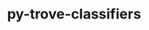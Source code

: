 ---
title: "py-trove-classifiers"
layout: cache
categories: [package, develop-2023-05-21]
meta: {"versions": ["2023.3.9"], "compilers": ["gcc@=11.1.0", "gcc@=11.3.0", "gcc@=7.3.1", "gcc@=7.5.0"], "oss": ["amzn2", "ubuntu18.04", "ubuntu20.04", "ubuntu22.04"], "platforms": ["linux"], "targets": ["aarch64", "neoverse_n1", "ppc64le", "x86_64_v3"], "stacks": ["aws-isc", "aws-isc-aarch64", "data-vis-sdk", "e4s", "e4s-power", "ml-linux-x86_64-cpu", "ml-linux-x86_64-cuda", "ml-linux-x86_64-rocm", "radiuss", "root"], "num_specs": 17, "num_specs_by_stack": {"aws-isc-aarch64": 2, "root": 17, "aws-isc": 1, "radiuss": 2, "e4s-power": 3, "e4s": 4, "data-vis-sdk": 4, "ml-linux-x86_64-rocm": 1, "ml-linux-x86_64-cuda": 1, "ml-linux-x86_64-cpu": 1}}
spec_details: [{"hash": "ethzyvksbvz4qq52qnfovt2y6cvrvmnr", "compiler": "gcc@=7.3.1", "versions": ["2023.3.9"], "os": "amzn2", "platform": "linux", "target": "aarch64", "variants": ["build_system=python_pip"], "stacks": ["aws-isc-aarch64", "root"], "size": "-", "tarball": "https://binaries.spack.io/develop-2023-05-21/build_cache/linux-amzn2-aarch64/gcc-7.3.1/py-trove-classifiers-2023.3.9/linux-amzn2-aarch64-gcc-7.3.1-py-trove-classifiers-2023.3.9-ethzyvksbvz4qq52qnfovt2y6cvrvmnr.spack"}, {"hash": "onkbags6eew3s5dnpyqwf242ixbjqwgs", "compiler": "gcc@=7.3.1", "versions": ["2023.3.9"], "os": "amzn2", "platform": "linux", "target": "neoverse_n1", "variants": ["build_system=python_pip"], "stacks": ["aws-isc-aarch64", "root"], "size": "-", "tarball": "https://binaries.spack.io/develop-2023-05-21/build_cache/linux-amzn2-neoverse_n1/gcc-7.3.1/py-trove-classifiers-2023.3.9/linux-amzn2-neoverse_n1-gcc-7.3.1-py-trove-classifiers-2023.3.9-onkbags6eew3s5dnpyqwf242ixbjqwgs.spack"}, {"hash": "nxbsbwyjqv7pl6qmatjswyzayvlvlgom", "compiler": "gcc@=7.3.1", "versions": ["2023.3.9"], "os": "amzn2", "platform": "linux", "target": "x86_64_v3", "variants": ["build_system=python_pip"], "stacks": ["root", "aws-isc"], "size": "-", "tarball": "https://binaries.spack.io/develop-2023-05-21/build_cache/linux-amzn2-x86_64_v3/gcc-7.3.1/py-trove-classifiers-2023.3.9/linux-amzn2-x86_64_v3-gcc-7.3.1-py-trove-classifiers-2023.3.9-nxbsbwyjqv7pl6qmatjswyzayvlvlgom.spack"}, {"hash": "7rd6bcazo7o53rxlafyxeolm4isdyctc", "compiler": "gcc@=7.5.0", "versions": ["2023.3.9"], "os": "ubuntu18.04", "platform": "linux", "target": "x86_64_v3", "variants": ["build_system=python_pip"], "stacks": ["root", "radiuss"], "size": "-", "tarball": "https://binaries.spack.io/develop-2023-05-21/build_cache/linux-ubuntu18.04-x86_64_v3/gcc-7.5.0/py-trove-classifiers-2023.3.9/linux-ubuntu18.04-x86_64_v3-gcc-7.5.0-py-trove-classifiers-2023.3.9-7rd6bcazo7o53rxlafyxeolm4isdyctc.spack"}, {"hash": "64bdksyg7n4jgvmi2pm4p2kl3eamayks", "compiler": "gcc@=7.5.0", "versions": ["2023.3.9"], "os": "ubuntu18.04", "platform": "linux", "target": "x86_64_v3", "variants": ["build_system=python_pip"], "stacks": ["root", "radiuss"], "size": "-", "tarball": "https://binaries.spack.io/develop-2023-05-21/build_cache/linux-ubuntu18.04-x86_64_v3/gcc-7.5.0/py-trove-classifiers-2023.3.9/linux-ubuntu18.04-x86_64_v3-gcc-7.5.0-py-trove-classifiers-2023.3.9-64bdksyg7n4jgvmi2pm4p2kl3eamayks.spack"}, {"hash": "3mmpogp5qhwvyygxheb2vlrwl4wwb4qm", "compiler": "gcc@=11.1.0", "versions": ["2023.3.9"], "os": "ubuntu20.04", "platform": "linux", "target": "ppc64le", "variants": ["build_system=python_pip"], "stacks": ["root", "e4s-power"], "size": "-", "tarball": "https://binaries.spack.io/develop-2023-05-21/build_cache/linux-ubuntu20.04-ppc64le/gcc-11.1.0/py-trove-classifiers-2023.3.9/linux-ubuntu20.04-ppc64le-gcc-11.1.0-py-trove-classifiers-2023.3.9-3mmpogp5qhwvyygxheb2vlrwl4wwb4qm.spack"}, {"hash": "qqfgquqkuh6b77xq7pangzy6tnpgz44h", "compiler": "gcc@=11.1.0", "versions": ["2023.3.9"], "os": "ubuntu20.04", "platform": "linux", "target": "ppc64le", "variants": ["build_system=python_pip"], "stacks": ["root", "e4s-power"], "size": "-", "tarball": "https://binaries.spack.io/develop-2023-05-21/build_cache/linux-ubuntu20.04-ppc64le/gcc-11.1.0/py-trove-classifiers-2023.3.9/linux-ubuntu20.04-ppc64le-gcc-11.1.0-py-trove-classifiers-2023.3.9-qqfgquqkuh6b77xq7pangzy6tnpgz44h.spack"}, {"hash": "pjo2xd4agqiv4quq52b45bi64l2muj4h", "compiler": "gcc@=11.1.0", "versions": ["2023.3.9"], "os": "ubuntu20.04", "platform": "linux", "target": "ppc64le", "variants": ["build_system=python_pip"], "stacks": ["root", "e4s-power"], "size": "-", "tarball": "https://binaries.spack.io/develop-2023-05-21/build_cache/linux-ubuntu20.04-ppc64le/gcc-11.1.0/py-trove-classifiers-2023.3.9/linux-ubuntu20.04-ppc64le-gcc-11.1.0-py-trove-classifiers-2023.3.9-pjo2xd4agqiv4quq52b45bi64l2muj4h.spack"}, {"hash": "ans7fevl5kl6ch2lomhztcdse5q5hwcq", "compiler": "gcc@=11.1.0", "versions": ["2023.3.9"], "os": "ubuntu20.04", "platform": "linux", "target": "x86_64_v3", "variants": ["build_system=python_pip"], "stacks": ["root", "e4s"], "size": "-", "tarball": "https://binaries.spack.io/develop-2023-05-21/build_cache/linux-ubuntu20.04-x86_64_v3/gcc-11.1.0/py-trove-classifiers-2023.3.9/linux-ubuntu20.04-x86_64_v3-gcc-11.1.0-py-trove-classifiers-2023.3.9-ans7fevl5kl6ch2lomhztcdse5q5hwcq.spack"}, {"hash": "vpg7obso5hr52h2dk2dzythbw23s5nfo", "compiler": "gcc@=11.1.0", "versions": ["2023.3.9"], "os": "ubuntu20.04", "platform": "linux", "target": "x86_64_v3", "variants": ["build_system=python_pip"], "stacks": ["root", "data-vis-sdk"], "size": "-", "tarball": "https://binaries.spack.io/develop-2023-05-21/build_cache/linux-ubuntu20.04-x86_64_v3/gcc-11.1.0/py-trove-classifiers-2023.3.9/linux-ubuntu20.04-x86_64_v3-gcc-11.1.0-py-trove-classifiers-2023.3.9-vpg7obso5hr52h2dk2dzythbw23s5nfo.spack"}, {"hash": "klxi7okhgaa4rlwv4deq7ejvieqt47pd", "compiler": "gcc@=11.1.0", "versions": ["2023.3.9"], "os": "ubuntu20.04", "platform": "linux", "target": "x86_64_v3", "variants": ["build_system=python_pip"], "stacks": ["root", "data-vis-sdk"], "size": "-", "tarball": "https://binaries.spack.io/develop-2023-05-21/build_cache/linux-ubuntu20.04-x86_64_v3/gcc-11.1.0/py-trove-classifiers-2023.3.9/linux-ubuntu20.04-x86_64_v3-gcc-11.1.0-py-trove-classifiers-2023.3.9-klxi7okhgaa4rlwv4deq7ejvieqt47pd.spack"}, {"hash": "oc3btbyiaw4wuswgpae5oxi2allonxm2", "compiler": "gcc@=11.1.0", "versions": ["2023.3.9"], "os": "ubuntu20.04", "platform": "linux", "target": "x86_64_v3", "variants": ["build_system=python_pip"], "stacks": ["root", "e4s"], "size": "-", "tarball": "https://binaries.spack.io/develop-2023-05-21/build_cache/linux-ubuntu20.04-x86_64_v3/gcc-11.1.0/py-trove-classifiers-2023.3.9/linux-ubuntu20.04-x86_64_v3-gcc-11.1.0-py-trove-classifiers-2023.3.9-oc3btbyiaw4wuswgpae5oxi2allonxm2.spack"}, {"hash": "m3otwmzluawwcnafiglb2777vn3gt6cz", "compiler": "gcc@=11.1.0", "versions": ["2023.3.9"], "os": "ubuntu20.04", "platform": "linux", "target": "x86_64_v3", "variants": ["build_system=python_pip"], "stacks": ["root", "data-vis-sdk"], "size": "-", "tarball": "https://binaries.spack.io/develop-2023-05-21/build_cache/linux-ubuntu20.04-x86_64_v3/gcc-11.1.0/py-trove-classifiers-2023.3.9/linux-ubuntu20.04-x86_64_v3-gcc-11.1.0-py-trove-classifiers-2023.3.9-m3otwmzluawwcnafiglb2777vn3gt6cz.spack"}, {"hash": "2vnnrqi6iqo4f5valojxqlczwd6teins", "compiler": "gcc@=11.1.0", "versions": ["2023.3.9"], "os": "ubuntu20.04", "platform": "linux", "target": "x86_64_v3", "variants": ["build_system=python_pip"], "stacks": ["root", "data-vis-sdk"], "size": "-", "tarball": "https://binaries.spack.io/develop-2023-05-21/build_cache/linux-ubuntu20.04-x86_64_v3/gcc-11.1.0/py-trove-classifiers-2023.3.9/linux-ubuntu20.04-x86_64_v3-gcc-11.1.0-py-trove-classifiers-2023.3.9-2vnnrqi6iqo4f5valojxqlczwd6teins.spack"}, {"hash": "pl4twyzwh5gv6ompozuytj2xjxwoahfk", "compiler": "gcc@=11.1.0", "versions": ["2023.3.9"], "os": "ubuntu20.04", "platform": "linux", "target": "x86_64_v3", "variants": ["build_system=python_pip"], "stacks": ["root", "e4s"], "size": "-", "tarball": "https://binaries.spack.io/develop-2023-05-21/build_cache/linux-ubuntu20.04-x86_64_v3/gcc-11.1.0/py-trove-classifiers-2023.3.9/linux-ubuntu20.04-x86_64_v3-gcc-11.1.0-py-trove-classifiers-2023.3.9-pl4twyzwh5gv6ompozuytj2xjxwoahfk.spack"}, {"hash": "aci4ftp6gh2zyvn4a35cehczkyxp3bcd", "compiler": "gcc@=11.1.0", "versions": ["2023.3.9"], "os": "ubuntu20.04", "platform": "linux", "target": "x86_64_v3", "variants": ["build_system=python_pip"], "stacks": ["root", "e4s"], "size": "-", "tarball": "https://binaries.spack.io/develop-2023-05-21/build_cache/linux-ubuntu20.04-x86_64_v3/gcc-11.1.0/py-trove-classifiers-2023.3.9/linux-ubuntu20.04-x86_64_v3-gcc-11.1.0-py-trove-classifiers-2023.3.9-aci4ftp6gh2zyvn4a35cehczkyxp3bcd.spack"}, {"hash": "k7vzmgaqqyiy7oxszpcjgjhihwqre3kf", "compiler": "gcc@=11.3.0", "versions": ["2023.3.9"], "os": "ubuntu22.04", "platform": "linux", "target": "x86_64_v3", "variants": ["build_system=python_pip"], "stacks": ["ml-linux-x86_64-rocm", "ml-linux-x86_64-cuda", "root", "ml-linux-x86_64-cpu"], "size": "-", "tarball": "https://binaries.spack.io/develop-2023-05-21/build_cache/linux-ubuntu22.04-x86_64_v3/gcc-11.3.0/py-trove-classifiers-2023.3.9/linux-ubuntu22.04-x86_64_v3-gcc-11.3.0-py-trove-classifiers-2023.3.9-k7vzmgaqqyiy7oxszpcjgjhihwqre3kf.spack"}]
---